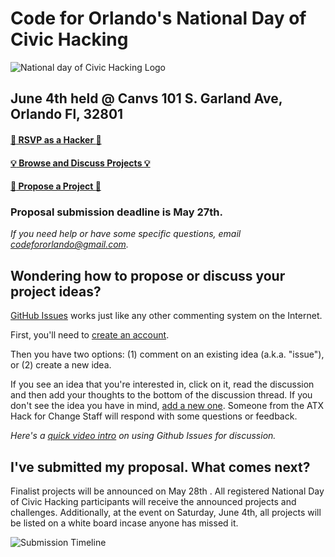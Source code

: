 # Code for Orlando's National Day of Civic Hacking

![National day of Civic Hacking Logo](./images/atx-hack-for-change.png)

## June 4th held @ Canvs 101 S. Garland Ave, Orlando Fl, 32801

#### [:rocket: RSVP as a Hacker :rocket:](http://bit.ly/ndoch2016)
#### [:bulb: Browse and Discuss Projects :bulb:](https://github.com/open-austin/atx-hack-for-change-2016/issues)
#### [:star2: Propose a Project :star2:](https://github.com/open-austin/atx-hack-for-change-2016/issues/new)

### Proposal submission deadline is May 27th.

_If you need help or have some specific questions, email codefororlando@gmail.com._

## Wondering how to propose or discuss your project ideas?

[GitHub Issues](https://guides.github.com/features/issues/) works just like any other commenting system on the Internet.

First, you'll need to [create an account](https://github.com/join).

Then you have two options: (1) comment on an existing idea (a.k.a. "issue"), or (2) create a new idea.

If you see an idea that you're interested in, click on it, read the discussion and then add your thoughts to the bottom of the discussion thread. If you don't see the idea you have in mind, [add a new one](https://github.com/open-austin/atx-hack-for-change-2016/issues/new). Someone from the ATX Hack for Change Staff will respond with some questions or feedback.

*Here's a [quick video intro](https://www.youtube.com/watch?v=KlrJVSJRUN4) on using Github Issues for discussion.*

## I've submitted my proposal. What comes next?


Finalist projects will be announced on May 28th . All registered National Day of Civic Hacking participants will receive the announced projects and challenges. Additionally, at the event on Saturday, June 4th, all projects will be listed on a white board incase anyone has missed it. 


![Submission Timeline](./images/TimelineUpdated.jpg)

